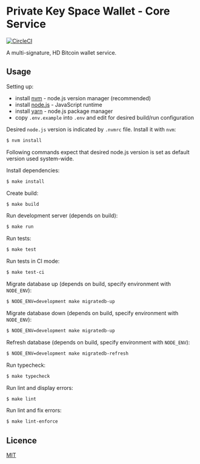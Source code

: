 # Private Key Space Wallet - Core Service

[![CircleCI](https://circleci.com/gh/PrivateKeySpace/core/tree/develop.svg?style=shield)](https://circleci.com/gh/PrivateKeySpace/core/tree/develop)

A multi-signature, HD Bitcoin wallet service.

## Usage

Setting up:
  * install [nvm](https://github.com/creationix/nvm) - node.js version manager (recommended)
  * install [node.js](https://nodejs.org/en/) - JavaScript runtime
  * install [yarn](https://yarnpkg.com/) - node.js package manager
  * copy `.env.example` into `.env` and edit for desired build/run configuration

Desired `node.js` version is indicated by `.nvmrc` file.
Install it with `nvm`:
```bash
$ nvm install
```

Following commands expect that desired node.js version is set as default version used system-wide.

Install dependencies:
```bash
$ make install
```

Create build:
```bash
$ make build
```

Run development server (depends on build):
```bash
$ make run
```

Run tests:
```bash
$ make test
```

Run tests in CI mode:
```bash
$ make test-ci
```

Migrate database up (depends on build, specify environment with `NODE_ENV`):
```bash
$ NODE_ENV=development make migratedb-up
```

Migrate database down (depends on build, specify environment with `NODE_ENV`):
```bash
$ NODE_ENV=development make migratedb-up
```

Refresh database (depends on build, specify environment with `NODE_ENV`):
```bash
$ NODE_ENV=development make migratedb-refresh
```

Run typecheck:
```bash
$ make typecheck
```

Run lint and display errors:
```bash
$ make lint
```

Run lint and fix errors:
```bash
$ make lint-enforce
```

## Licence

[MIT](http://en.wikipedia.org/wiki/MIT_License)
